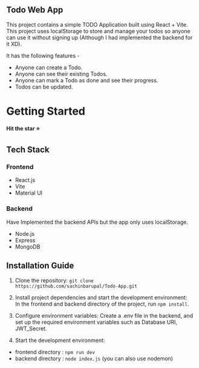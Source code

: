 ## Todo Web App

This project contains a simple TODO Application built using React + Vite.
This project uses localStorage to store and manage your todos so anyone can use it without signing up (Although I had implemented the backend for it XD).

It has the following features -

- Anyone can create a Todo.
- Anyone can see their existing Todos.
- Anyone can mark a Todo as done and see their progress.
- Todos can be updated.

# Getting Started

**Hit the star :star:**

## Tech Stack

### Frontend

- React.js
- Vite
- Material UI

### Backend

Have Implemented the backend APIs but the app only uses localStorage.

- Node.js
- Express
- MongoDB

## Installation Guide

1. Clone the repository: `git clone https://github.com/sachinbarupal/Todo-App.git`
2. Install project dependencies and start the development environment: <br>
   In the frontend and backend directory of the project, run `npm install`. <br>
3. Configure environment variables: Create a .env file in the backend, and set up the required environment variables such as Database URI, JWT_Secret.

4. Start the development environment:

- frontend directory : `npm run dev`
- backend directory : `node index.js` (you can also use nodemon)
